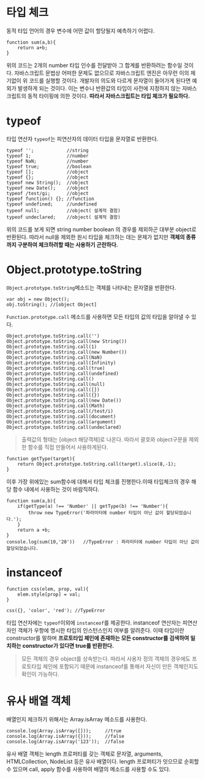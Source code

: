 # 타입 체크
동적 타입 언어의 경우 변수에 어떤 값이 할당될지 예측하기 어렵다.
```
function sum(a,b){
    return a+b;
}
```
위의 코드는 2개의 number 타입 인수를 전달받아 그 합계를 반환하려는 함수일 것이다. 자바스크립트 문법상 어떠한 문제도 없으므로 자바스크립트 엔진은 아무런 이의 제기없이 위 코드를 실행할 것이다. 개발자의 의도와 다르게 문자열이 들어가게 된다면 예외가 발생하게 되는 것이다. 이는 변수나 반환값의 타입이 사전에 지정하지 않는 자바스크립트의 동적 타이핑에 의한 것이다.
<b>따라서 자바스크립트는 타입 체크가 필요하다.</b>

# typeof

타입 연산자 `typeof`는 피연산자의 데이터 타입을 문자열로 반환한다.
```
typeof '';            //string
typeof 1;             //number
typeof NaN;           //number
typeof true;          //boolean
typeof [];            //object
typeof {};            //object
typeof new String();  //object
typeof new Date();    //object
typeof /test/gi;      //object
typeof function() {}; //function
typeof undefined;     //undefined
typeof null;          //object( 설계적 결함)
typeof undeclared;    //object( 설계적 결함)

```
위의 코드를 보게 되면 string number boolean 의 경우를 제외하곤 대부분 object로 반환된다. 따라서 null을 제외한 원시 타입을 체크하는 데는 문제가 없지만 <b>객체의 종류까지 구분하여 체크하려할 때는 사용하기 곤란하다.</b>


# Object.prototype.toString
`Object.prototype.toString`메소드는 객체를 나타내는 문자열을 반환한다.

```
var obj = new Object();
obj.toString(); //[object Object]
```
`Function.prototype.call` 메소드를 사용하면 모든 타입의 값의 타입을 알아낼 수 있다.
```
Object.prototype.toString.call('')
Object.prototype.toString.call(new String())
Object.prototype.toString.call(1)
Object.prototype.toString.call(new Number())
Object.prototype.toString.call(NaN)
Object.prototype.toString.call(Infinity)
Object.prototype.toString.call(true)
Object.prototype.toString.call(undefined)
Object.prototype.toString.call()
Object.prototype.toString.call(null)
Object.prototype.toString.call([])
Object.prototype.toString.call({})
Object.prototype.toString.call(new Date())
Object.prototype.toString.call(Math)
Object.prototype.toString.call(/test/i)
Object.prototype.toString.call(document)
Object.prototype.toString.call(argument)
Object.prototype.toString.call(undeclared)

```
> 출력값의 형태는 [object 해당객체]로 나온다. 따라서 괄호와 object구문을 제외한 함수를 직접 만들어서 사용하게된다.

```
function getType(target){
    return Object.prototype.toString.call(target).slice(8,-1);
}
```
이후 가장 위에있는 sum함수에 대해서 타입 체크를 진행한다.이때 타입체크의 경우 해당 함수 내에서 사용하는 것이 바람직하다.

```
function sum(a,b){
    if(getType(a) !== 'Number' || getType(b) !== 'Number'){
        throw new TypeError('파라미터에 number 타입이 아닌 값이 할당되었습니다.');
    }
    return a +b;
}
console.log(sum(10,'20'))   //TypeError : 파라미터에 number 타입이 아닌 값이 할당되었습니다.
```

# instanceof
```
function css(elem, prop, val){
    elem.style[prop] = val;
}

css({}, 'color', 'red'); //TypeError
```

타입 연산자에는 `typeof`이외에 `instanceof`를 제공한다. instanceof 연산자는 피연산자인 객체가 우항에 명시한 타입의 인스턴스인지 여부를 알려준다. 이때 타입이란 constructor를 말하며 <b>프로토타입 체인에 존재하는 모든 constructor를 검색하여 일치하는 constructor가 있다면 true를 반환한다.</b>

> 모든 객체의 경우 object를 상속받는다. 따라서 사용자 정의 객체의 경우에도 프로토타입 체인에 포함되기 때문에 instanceof를 통해서 자신이 만든 객체인지도 확인이 가능하다.


# 유사 배열 객체
배열인지 체크하기 위해서는 Array.isArray 메소드를 사용한다.
```
console.log(Array.isArray([]));     //true
console.log(Array.isArray({}));     //false
console.log(Array.isArray('123'));  //false
```
유사 배열 객체는 length 프로퍼티를 갖는 객체로 문자열, arguments, HTMLCollection, NodeList 등은 유사 배열이다. length 프로퍼티가 잇으므로 순회할 수 있으며 call, apply 함수를 사용하여 배열의 메소드를 사용할 수도 있다.
